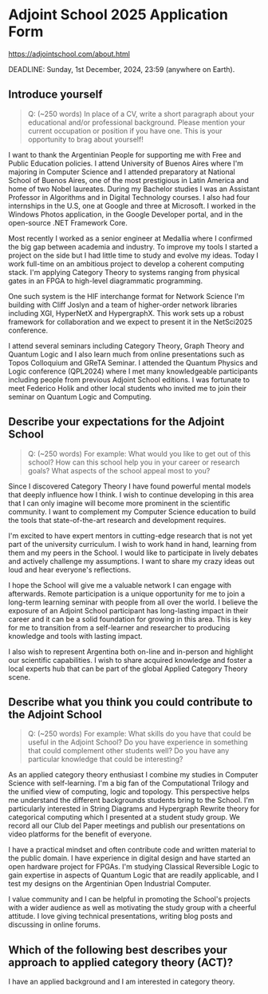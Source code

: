# Adjoint School 2025 Application Form

https://adjointschool.com/about.html

DEADLINE: Sunday, 1st December, 2024, 23:59 (anywhere on Earth).

## Introduce yourself

> Q: (~250 words) In place of a CV, write a short paragraph about your educational and/or professional background. Please mention your current occupation or position if you have one. This is your opportunity to brag about yourself!

I want to thank the Argentinian People for supporting me with Free and Public Education policies. I attend University of Buenos Aires where I'm majoring in Computer Science and I attended preparatory at National School of Buenos Aires, one of the most prestigious in Latin America and home of two Nobel laureates. During my Bachelor studies I was an Assistant Professor in Algorithms and in Digital Technology courses. I also had four internships in the U.S, one at Google and three at Microsoft. I worked in the Windows Photos application, in the Google Developer portal, and in the open-source .NET Framework Core.

Most recently I worked as a senior engineer at Medallia where I confirmed the big gap between academia and industry. To improve my tools I started a project on the side but I had little time to study and evolve my ideas. Today I work full-time on an ambitious project to develop a coherent computing stack. I'm applying Category Theory to systems ranging from physical gates in an FPGA to high-level diagrammatic programming.

One such system is the HIF interchange format for Network Science I'm building with Cliff Joslyn and a team of higher-order network libraries including XGI, HyperNetX and HypergraphX. This work sets up a robust framework for collaboration and we expect to present it in the NetSci2025 conference.

I attend several seminars including Category Theory, Graph Theory and Quantum Logic and I also learn much from online presentations such as Topos Colloquium and GReTA Seminar. I attended the Quantum Physics and Logic conference (QPL2024) where I met many knowledgeable participants including people from previous Adjoint School editions. I was fortunate to meet Federico Holik and other local students who invited me to join their seminar on Quantum Logic and Computing.

## Describe your expectations for the Adjoint School

> Q: (~250 words) For example: What would you like to get out of this school? How can this school help you in your career or research goals? What aspects of the school appeal most to you?

Since I discovered Category Theory I have  found powerful mental models that deeply influence how I think. I wish to continue developing in this area that I can only imagine will become more prominent in the scientific community. I want to complement my Computer Science education to build the tools that state-of-the-art research and development requires.

I'm excited to have expert mentors in cutting-edge research that is not yet part of the university curriculum. I wish to work hand in hand, learning from them and my peers in the School. I would like to participate in lively debates and actively challenge my assumptions. I want to share my crazy ideas out loud and hear everyone's reflections.

I hope the School will give me a valuable network I can engage with afterwards. Remote participation is a unique opportunity for me to join a long-term learning seminar with people from all over the world. I believe the exposure of an Adjoint School participant has long-lasting impact in their career and it can be a solid foundation for growing in this area. This is key for me to transition from a self-learner and researcher to producing knowledge and tools with lasting impact.

I also wish to represent Argentina both on-line and in-person and highlight our scientific capabilities. I wish to share acquired knowledge and foster a local experts hub that can be part of the global Applied Category Theory scene.

## Describe what you think you could contribute to the Adjoint School

> Q: (~250 words) For example: What skills do you have that could be useful in the Adjoint School? Do you have experience in something that could complement other students well? Do you have any particular knowledge that could be interesting?

As an applied category theory enthusiast I combine my studies in Computer Science with self-learning. I'm a big fan of the Computational Trilogy and the unified view of computing, logic and topology. This perspective helps me understand the different backgrounds students bring to the School. I'm particularly interested in String Diagrams and Hypergraph Rewrite theory for categorical computing which I presented at a student study group. We record all our Club del Paper meetings and publish our presentations on video platforms for the benefit of everyone.

I have a practical mindset and often contribute code and written material to the public domain. I have experience in digital design and have started an open hardware project for FPGAs. I'm studying Classical Reversible Logic to gain expertise in aspects of Quantum Logic that are readily applicable, and I test my designs on the Argentinian Open Industrial Computer.

I value community and I can be helpful in promoting the School's projects with a wider audience as well as motivating the study group with a cheerful attitude. I love giving technical presentations, writing blog posts and discussing in online forums.

## Which of the following best describes your approach to applied category theory (ACT)?
I have an applied background and I am interested in category theory.
